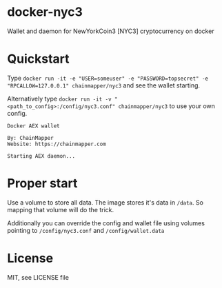 # docker-nyc3
Wallet and daemon for NewYorkCoin3 [NYC3] cryptocurrency on docker

# Quickstart
Type `docker run -it -e "USER=someuser" -e "PASSWORD=topsecret" -e "RPCALLOW=127.0.0.1" chainmapper/nyc3` and see the wallet starting.

Alternatively type `docker run -it -v "<path_to_config>:/config/nyc3.conf" chainmapper/nyc3` to use your own config.

```
Docker AEX wallet

By: ChainMapper
Website: https://chainmapper.com

Starting AEX daemon...
```

# Proper start
Use a volume to store all data. The image stores it's data in `/data`. So mapping that volume will do the trick.

Additionally you can override the config and wallet file using volumes pointing to `/config/nyc3.conf` and `/config/wallet.data`

# License
MIT, see LICENSE file